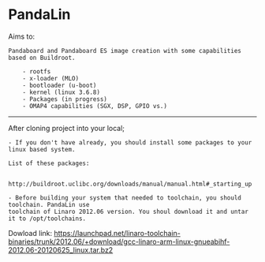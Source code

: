 PandaLin
========
Aims to:

	Pandaboard and Pandaboard ES image creation with some capabilities based on Buildroot.
		
		- rootfs
		- x-loader (MLO)
		- bootloader (u-boot)
		- kernel (linux 3.6.8)
		- Packages (in progress)
		- OMAP4 capabilities (SGX, DSP, GPIO vs.)

--------------------------------------------------------------------------------

After cloning project into your local;

	- If you don't have already, you should install some packages to your linux based system.

	List of these packages: 
		
		http://buildroot.uclibc.org/downloads/manual/manual.html#_starting_up

	- Before building your system that needed to toolchain, you should toolchain. PandaLin use
	toolchain of Linaro 2012.06 version. You shoul download it and untar it to /opt/toolchains.

Dowload link:
https://launchpad.net/linaro-toolchain-binaries/trunk/2012.06/+download/gcc-linaro-arm-linux-gnueabihf-2012.06-20120625_linux.tar.bz2
